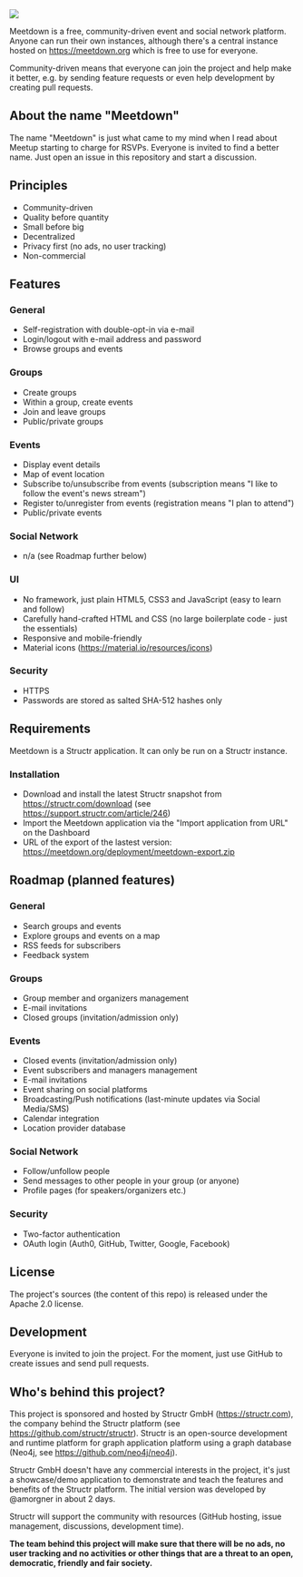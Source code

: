 <img src="https://meetdown.org/img/meetdown.png">


Meetdown is a free, community-driven event and social network platform. Anyone can run their own instances, although there's a central instance hosted on https://meetdown.org which is free to use for everyone.

Community-driven means that everyone can join the project and help make it better, e.g. by sending feature requests or even help development by creating pull requests.

## About the name "Meetdown"

The name "Meetdown" is just what came to my mind when I read about Meetup starting to charge for RSVPs. Everyone is invited to find a better name. Just open an issue in this repository and start a discussion.

## Principles

- Community-driven
- Quality before quantity
- Small before big
- Decentralized
- Privacy first (no ads, no user tracking)
- Non-commercial

## Features

### General

- Self-registration with double-opt-in via e-mail
- Login/logout with e-mail address and password
- Browse groups and events

### Groups

- Create groups
- Within a group, create events
- Join and leave groups
- Public/private groups

### Events

- Display event details
- Map of event location
- Subscribe to/unsubscribe from events (subscription means "I like to follow the event's news stream")
- Register to/unregister from events (registration means "I plan to attend")
- Public/private events

### Social Network

- n/a (see Roadmap further below)

### UI

- No framework, just plain HTML5, CSS3 and JavaScript (easy to learn and follow)
- Carefully hand-crafted HTML and CSS (no large boilerplate code - just the essentials)
- Responsive and mobile-friendly
- Material icons (https://material.io/resources/icons)

### Security

- HTTPS
- Passwords are stored as salted SHA-512 hashes only

## Requirements

Meetdown is a Structr application. It can only be run on a Structr instance.

### Installation

- Download and install the latest Structr snapshot from https://structr.com/download (see https://support.structr.com/article/246)
- Import the Meetdown application via the "Import application from URL" on the Dashboard
- URL of the export of the lastest version: https://meetdown.org/deployment/meetdown-export.zip

## Roadmap (planned features)

### General

- Search groups and events
- Explore groups and events on a map
- RSS feeds for subscribers
- Feedback system

### Groups

- Group member and organizers management
- E-mail invitations
- Closed groups (invitation/admission only)

### Events

- Closed events (invitation/admission only)
- Event subscribers and managers management
- E-mail invitations
- Event sharing on social platforms
- Broadcasting/Push notifications (last-minute updates via Social Media/SMS)
- Calendar integration
- Location provider database

### Social Network

- Follow/unfollow people
- Send messages to other people in your group (or anyone)
- Profile pages (for speakers/organizers etc.)

### Security

- Two-factor authentication
- OAuth login (Auth0, GitHub, Twitter, Google, Facebook)

## License

The project's sources (the content of this repo) is released under the Apache 2.0 license.

## Development

Everyone is invited to join the project. For the moment, just use GitHub to create issues and send pull requests.

## Who's behind this project?

This project is sponsored and hosted by Structr GmbH (https://structr.com), the company behind the Structr platform (see https://github.com/structr/structr). Structr is an open-source development and runtime platform for graph application platform using a graph database (Neo4j, see https://github.com/neo4j/neo4j).

Structr GmbH doesn't have any commercial interests in the project, it's just a showcase/demo application to demonstrate and teach the features and benefits of the Structr platform. The initial version was developed by @amorgner in about 2 days.

Structr will support the community with resources (GitHub hosting, issue management, discussions, development time).

**The team behind this project will make sure that there will be no ads, no user tracking and no activities or other things that are a threat to an open, democratic, friendly and fair society.**

